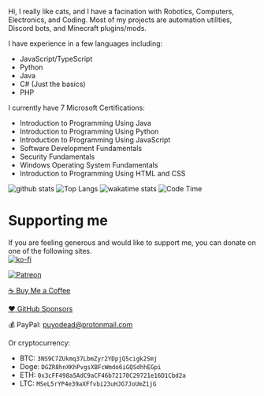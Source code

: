 Hi,
I really like cats, and I have a facination with Robotics, Computers, Electronics, and Coding. Most of my projects are automation utilities, Discord bots, and Minecraft plugins/mods.

I have experience in a few languages including:
 - JavaScript/TypeScript
  - Python
 - Java
 - C# (Just the basics)
 - PHP

I currently have 7 Microsoft Certifications:
 - Introduction to Programming Using Java
 - Introduction to Programming Using Python
 - Introduction to Programming Using JavaScript
 - Software Development Fundamentals
 - Security Fundamentals
 - Windows Operating System Fundamentals
 - Introduction to Programming Using HTML and CSS

![github stats](https://github-readme-stats.vercel.app/api?username=Puyodead1&count_private=true&show_icons=true&theme=dark)
![Top Langs](https://github-readme-stats.vercel.app/api/top-langs/?username=Puyodead1&layout=compact&langs_count=10)
![wakatime stats](https://github-readme-stats.vercel.app/api/wakatime?username=Puyodead1)
![Code Time](https://img.shields.io/endpoint?style=plastic&url=https://codetime-api.datreks.com/badge/339?logoColor=white%26project=%26recentMS=0%26showProject=false)

# Supporting me
If you are feeling generous and would like to support me, you can donate on one of the following sites.<br>
[![ko-fi](https://ko-fi.com/img/githubbutton_sm.svg)](https://ko-fi.com/Z8Z46C02E)

[![Patreon](https://camo.githubusercontent.com/2b7105015397da52617ce6775a339b0b99d689d6f644c2ce911c5d472362bcbd/68747470733a2f2f63352e70617472656f6e2e636f6d2f65787465726e616c2f6c6f676f2f6265636f6d655f615f706174726f6e5f627574746f6e2e706e67)](https://www.patreon.com/Puyodead1)

[:coffee: Buy Me a Coffee](https://www.buymeacoffee.com/puyodead1)

[:heart: GitHub Sponsors](https://github.com/sponsors/Puyodead1)

:moneybag: PayPal: puyodead@protonmail.com

Or cryptocurrency:
- BTC: ``3NS9C7ZUkmq37LbmZyr2YDpjQ5cigk2Smj``
- Doge: ``DGZR8hnXKhPvgsXBFcWmdo6iGQSdhhEGpi``
- ETH: ``0x3cFF498a5AdC9aCF46b72170C29721e16D1Cbd2a``
- LTC: ``MSeL5rYP4e39aXFfvbi23uHJG7JoUmZ1jG``
